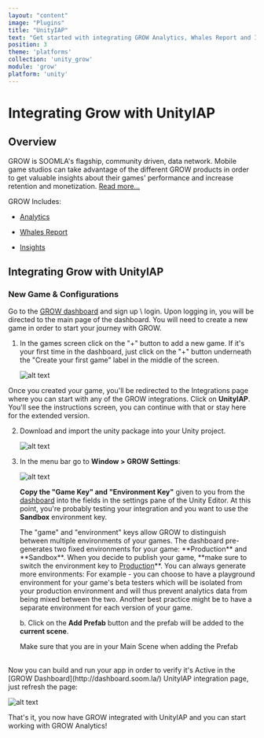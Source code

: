 ```yaml
---
layout: "content"
image: "Plugins"
title: "UnityIAP"
text: "Get started with integrating GROW Analytics, Whales Report and Insights for Unity3D with UnityIAP. This integration includes Highway and GrowInsights."
position: 3
theme: 'platforms'
collection: 'unity_grow'
module: 'grow'
platform: 'unity'
---
```


# Integrating Grow with UnityIAP

## Overview

GROW is SOOMLA's flagship, community driven, data network. Mobile game studios can take advantage of the different GROW products in order to get valuable insights about their games' performance and increase retention and monetization. [Read more...](/university/articles/Grow_About)

GROW Includes:

- [Analytics](/university/articles/Grow_Analytics)

- [Whales Report](/university/articles/Grow_WhalesReport)

- [Insights](/unity/Grow_Insights)

## Integrating Grow with UnityIAP

### New Game & Configurations

Go to the [GROW dashboard](http://dashboard.soom.la) and sign up \ login. Upon logging in, you will be directed to the main page of the dashboard. You will need to create a new game in order to start your journey with GROW.

1. In the games screen click on the "+" button to add a new game. If it's your first time in the dashboard, just click on the "+" button underneath the "Create your first game" label in the middle of the screen.

	  ![alt text](/img/tutorial_img/unity_grow/addNewApp.png "Add new app")

 Once you created your game, you'll be redirected to the Integrations page where you can start with any of the GROW integrations. Click on **UnityIAP**. You'll see the instructions screen, you can continue with that or stay here for the extended version.  

2. Download and import the unity package into your Unity project.

	![alt text](/img/tutorial_img/unity_grow/importHighway.png "import")

3. In the menu bar go to **Window > GROW Settings**:

	![alt text](/img/tutorial_img/unity_grow/soomlaSettingsStoreAndHighway.png "GROW Settings")

	**Copy the "Game Key" and "Environment Key"** given to you from the [dashboard](http://dashboard.soom.la) into the fields in the settings pane of the Unity Editor. At this point, you're probably testing your integration and you want to use the **Sandbox** environment key.

	<div class="info-box">The "game" and "environment" keys allow GROW to distinguish between multiple environments of your games. The dashboard pre-generates two fixed environments for your game: **Production** and **Sandbox**. When you decide to publish your game, **make sure to switch the environment key to <u>Production</u>**.  You can always generate more environments:  For example - you can choose to have a playground environment for your game's beta testers which will be isolated from your production environment and will thus prevent analytics data from being mixed between the two.  Another best practice might be to have a separate environment for each version of your game.</div>

	b. Click on the **Add Prefab** button and the prefab will be added to the **current scene**.
	<div class="info-box"> Make sure that you are in your Main Scene when adding the Prefab </div>


<br/>
Now you can build and run your app in order to verify it's Active in the [GROW Dashboard](http://dashboard.soom.la/) UnityIAP integration page, just refresh the page:

![alt text](/img/tutorial_img/unity_grow/ActiveIntegration_UnityIAP.png "UnityIAP Integration")

That's it, you now have GROW integrated with UnityIAP and you can start working with GROW Analytics!
